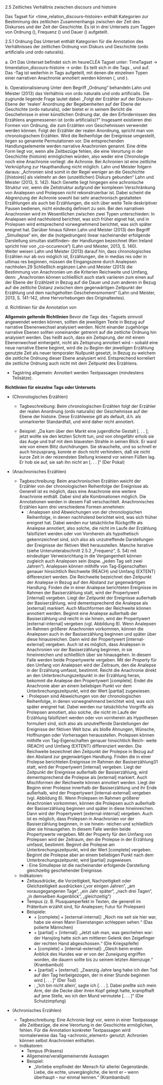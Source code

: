2.5 Zeitliches Verhältnis zwischen discours und histoire

Das Tagset für <time_relation_discours–histoire> enthält Kategorien zur Bestimmung des zeitlichen Zusammenhangs zwischen der Zeit des Diskurses und der Zeit der Geschichte.
Es ist in drei Untersets zum Taggen von Ordnung (<order>), Frequenz (<frequency>) und Dauer (<duration>) aufgeteilt.


2.5.1 Ordnung
Das Unterset <order> enthält Kategorien für die Annotation des Verhältnisses der zeitlichen Ordnung von Diskurs und Geschichte (ordo artiﬁcialis und ordo naturalis).

a. Ort <order>
Das Unterset <order> beﬁndet sich im heureCLÉA Tagset unter: TimeTagset → timerelation_discours–histoire → order. 
Es teilt sich in die Tags <chronology>, <anachrony> und <achrony> auf. Das <anachrony>-Tag ist weiterhin in Tags aufgeteilt, mit denen die einzelnen Typen einer narrativen Anachronie annotiert werden können (<analepsis>, <prolepsis> und <simullepsis>).

b. Operationalisierung <order>
Unter dem Begriﬀ „Ordnung“ behandeln Lahn und Meister (2013) das Verhältnis von ordo naturalis und ordo artiﬁcialis. Die zugrunde liegende Frage lautet dabei: „Folgt der Erzähler auf der Diskurs-Ebene der ’realen’ Anordnung der Begebenheiten auf der Ebene der Geschichte (ordo naturalis), oder bietet er in seinem Bericht die Geschehnisse in einer künstlichen Ordnung dar, die den Erfordernissen des Erzählens angemessenen ist (ordo artiﬁcialis)?“ Insgesamt existieren drei Formen von Ordnung, die zum Erzählen von Geschehnissen verwendet werden können. Folgt der Erzähler der realen Anordnung, spricht man von chronologischem Erzählen. Wird die Reihenfolge der Ereignisse umgestellt, liegen so genannte Permutationen vor. Die entsprechenden Handlungselemente werden narrative Anachronien genannt. Eine dritte Form liegt vor, wenn alle Zeitbezüge fehlen, die eine Verortung in der Geschichte (histoire) ermöglichen würden, also weder eine Chronologie noch eine Anachronie vorliegt: die Achronie. 
Bei Achronien ist eine zeitliche Verknüpfung zur Haupthandlung nicht möglich. Lahn und Meister folgern daraus: „Achronien sind somit in der Regel weniger an die Geschichte [(histoire)] als vielmehr an den (unzeitlichen) Diskurs gebunden“ Lahn und Meister (2013, S. 142). Nach Genette liegt hingegen eine achronische Struktur vor, wenn die Zeitstruktur aufgrund der komplexen Verschränkung von Analepsen und Prolepsen nicht rekonstruierbar ist. Dabei scheint die Abgrenzung der Achronie sowohl bei sehr anachronisch gestalteten Erzählungen als auch bei Erzählungen, die sich über weite Teile deskriptiver Pausen bedienen, nicht eindeutig deﬁniert zu sein.
Bei den narrativen Anachronien wird im Wesentlichen zwischen zwei Typen unterschieden: In Analepsen wird nachholend berichtet, was sich früher eignet hat, und in Prolepsen wird entsprechend vorwegnehmend berichtet, was sich später ereignet hat. Darüber hinaus führen Lahn und Meister (2013) den Begriﬀ „Simullepse“ ein, der die (notgedrungen) linear nacheinander erfolgende Darstellung simultan stattﬁnden- der Handlungen bezeichnet (Ken Ireland spricht hier von „co-occurence“) (Lahn und Meister, 2013, S. 140).  
Weiter weisen Lahn und Meister (2013) darauf hin, dass chronologisches Erzählen nur ab ovo möglich ist, Erzählungen, die in medias res oder in ultimas res beginnen, müssen die Eingangszene durch Analepsen nachholen.29 Schließlich ergänzen Lahn und Meister (2013) die Bestimmung von Anachronien um die Kriterien Reichweite und Umfang, denn: „Anachronien können schließlich auch stark variieren zum einen auf der Ebene der Erzählzeit in Bezug auf die Dauer und zum anderen in Bezug auf die zeitliche Distanz zwischen dem gegenwärtigen Zeitpunkt der Erzählung und dem nachgeholten Geschehensmoment“ (Lahn und Meister, 2013, S. 141-142, ohne Hervorhebungen des Originaltextes).



d. Richtlinien für die Annotation von <order>

**Allgemein geltende Richtlinien**
Bevor die Tags des <order>-Tagsets sinnvoll angewendet werden können, sollten die jeweiligen Texte in Bezug auf narrative Ebenenwechsel analysiert werden. Nicht einander zugehörige narrative Ebenen sollten voneinander getrennt auf die zeitliche Ordnung hin analysiert werden. Das heißt auch, dass ein Zeitsprung, der mit einem Ebenenwechsel einhergeht, nicht als Zeitsprung annotiert wird – sobald eine neue narrative Ebene beginnt, wird die zu Beginn der jeweiligen Erzählung genutzte Zeit als neuer temporaler Nullpunkt gesetzt, in Bezug zu welchem die zeitliche Ordnung dieser Ebene analysiert wird. Entsprechend korreliert die zeitliche Ordnung auch nicht mit dem Zeitpunkt des Erzählens.

- Tagstring allgemein: Annotiert werden Textpassagen (mindestens Teilsätze).


**Richtlinien für einzelne Tags oder Untersets**

- <chronology> (Chronologisches Erzählen)
  - Tagbeschreibung: Beim chronologischen Erzählen folgt der Erzähler der realen Anordnung (ordo naturalis) der Geschehnisse auf der Ebene der histoire. Diese Erzählweise gilt als default, d.h. als unmarkierter Standardfall, und wird daher nicht annotiert.

  - Beispiel: „Da kam über den Markt eine jugendliche Gestalt [. . . ]; jetzt wollte sie den letzten Schritt tun, und von ohngefähr erhob sie das Auge und traf mit dem blauesten Strahle in seinen Blick. Er ward wie von einem Blitz durchdrungen. Sie strauchelte, und so schnell er auch hinzusprang, konnte er doch nicht verhindern, daß sie nicht kurze Zeit in der reizendsten Stellung knieend vor seinen Füßen lag. Er hob sie auf, sie sah ihn nicht an [. . . ]“ (Der Pokal)

- <anachrony> (Anachronisches Erzählen)
  - Tagbeschreibung: Beim anachronischen Erzählen weicht der Erzähler von der chronologischen Reihenfolge der Ereignisse ab. Generell ist es möglich, dass eine Anachronie eine weitere Anachronie enthält. Dabei sind alle Kombinationen möglich. Die Annotationen werden in diesem Fall verschachtelt. Anachronisches Erzählen kann drei verschiedene Formen annehmen:
    - <analepsis>: Analepsen sind Abweichungen von der chronologischen Reihenfolge, in denen nachholend berichtet wird, was sich früher ereignet hat. Dabei werden nur tatsächliche Rückgriﬀe als Analepse annotiert, also solche, die nicht im Laufe der Erzählung falsiﬁziert werden oder von Vornherein als hypothetisch gekennzeichnet sind, sich also als unzutreﬀende Darstellungen der Ereignisse der ﬁktiven Welt herausstellen. Manche Iterative (siehe Unterunterabschnitt 2.5.2 „Frequenz“, S. 54) mit eindeutiger Verweisrichtung in die Vergangenheit können zugleich auch Analepsen sein (bspw. „jeden Tag seit zwei Jahren“). Analepsen können mithilfe von Tag-Eigenschaften genauer hinsichtlich Reichweite (REACH) und Umfang (EXTENT) diﬀerenziert werden. Die Reichweite bezeichnet den Zeitpunkt der Analepse in Bezug auf den Abstand zur gegenwärtigen Handlung. Finden die in einer Analepse berichteten Ereignisse im Rahmen der Basiserzählung statt, wird der Propertywert [internal] vergeben. Liegt der Zeitpunkt der Ereignisse außerhalb der Basiserzählung, wird dementsprechend die Analepse als [external] markiert. Auch Mischformen der Reichweite können annotiert werden. Beginnt eine Analepse außerhalb der Basiserzählung und reicht in sie hinein, wird der Propertywert [external-internal] vergeben (vgl. Abbildung 8). Wenn Analepsen im Rahmen größerer Anachronien vorkommen, können die Analepsen auch in der Basiserzählung beginnen und später über diese hinausreichen. Dann wird der Propertywert [internal-external] vergeben. Auch ist es möglich, dass Analepsen in Anachronien vor der Basiserzählung beginnen, in sie hineinreichen und schließlich über sie hinausgehen. In diesem Falle werden beide Propertywerte vergeben. Mit der Property für den Umfang von Analepsen wird der Zeitraum, den die Analepse in der Erzählung umfasst, bestimmt. Reicht die Anachronie direkt an den Unterbrechungszeitpunkt in der Erzählung heran, bekommt die Analepse den Propertywert [complete]. Endet die Anachronie aber an einem beliebigen Punkt vor dem Unterbrechungszeitpunkt, wird der Wert [partial] zugewiesen.
    - <prolepsis>: Prolepsen sind Abweichungen von der chronologischen Reihenfolge, in denen vorwegnehmend berichtet wird, was sich später ereignet hat. Dabei werden nur tatsächliche Vorgriﬀe als Prolepsen annotiert, also solche, die nicht im Laufe der Erzählung falsiﬁziert werden oder von vornherein als Hypothesen formuliert sind, sich also als unzutreﬀende Darstellungen der Ereignisse der ﬁktiven Welt bzw. als bloße Ahnungen, Wünsche, Hoﬀnungen oder Vorhersagen herausstellen. Prolepsen können mithilfe von Tag-Eigenschaften genauer hinsichtlich Reich- weite (REACH) und Umfang (EXTENT) diﬀerenziert werden. Die Reichweite bezeichnet den Zeitpunkt der Prolepse in Bezug auf den Abstand zur gegenwärtigen Handlung. Finden die in einer Prolepse berichteten Ereignisse im Rahmen der Basiserzählung31 statt, wird der Propertywert [internal] vergeben. Liegt der Zeitpunkt der Ereignisse außerhalb der Basiserzählung, wird dementsprechend die Prolepse als [external] markiert. Auch Mischformen der Reichweite können annotiert werden. Liegt der Beginn einer Prolepse innerhalb der Basiserzählung und ihr Ende außerhalb, wird der Propertywert [internal-external] vergeben (vgl. Abbildung 8). Wenn Prolepsen im Rahmen größerer Anachronien vorkommen, können die Prolepsen auch außerhalb der Basiserzählung beginnen und später in diese hineinreichen. Dann wird der Propertywert [external-internal] vergeben. Auch ist es möglich, dass Prolepsen in Anachronien vor der Basiserzählung beginnen, in sie hinein- reichen und schließlich über sie hinausgehen. In diesem Falle werden beide Propertywerte vergeben. Mit der Property für den Umfang von Prolepsen wird der Zeitraum, den die Prolepse in der Erzählung umfasst, bestimmt. Beginnt die Prolepse am Unterbrechungszeitpunkt, wird der Wert [complete] vergeben. Beginnt die Prolepse aber an einem beliebigen Punkt nach dem Unterbrechungszeitpunkt, wird [partial] zugewiesen.
    - <simullepsis>: Eine Simullepse ist die nacheinander erfolgende Darstellung gleichzeitig geschehender Ereignisse.
  - Indikatoren:
    - Zeitausdrücke, die Vorzeitigkeit, Nachzeitigkeit oder Gleichzeitigkeit ausdrücken („vor einigen Jahren“, „am vorausgegangenen Tage“, „ein Jahr später“, „nach drei Tagen“, „in demselben Augenblick“, „gleichzeitig“)
    - Tempus (z. B. Plusquamperfekt in Texten, die generell im Präteritum erzählt sind, für Analepsen; Futur für Prolepsen)
    - Beispiele:
      - <analepsis> + [complete] + [external-internal]: „Noch nie seit sie hier war, habe sie einen Mann Eisenstangen schleppen sehen.“ (Das polierte Männchen)
      - <analepsis> + [partial] + [internal]: „Jetzt sah man, was geschehen war: der Hansjörg hatte sich am mittleren Gelenk den Zeigeﬁnger der rechten Hand abgeschossen.“ (Die Kriegspfeife)
      - <prolepsis> + [complete] + [internal-external]: „Gleich beim ersten Anblick des Hundes war er von der Zuneigung ergriﬀen worden, die dauern sollte bis zu seinem letzten Atemzuge.“ (Krambambuli)
      - <prolepsis> + [partial] + [external]: „Zwanzig Jahre lang habe ich den Tod auf den Tag herbeigezogen, der in einer Stunde beginnen wird [. . . ]“ (Der Tod)
      - <simullepsis>: „’Ich bin nicht allein’, sagte ich [. . . ]. Dabei preßte sich mein Arm, der die Decke über ihren Kopf gelegt hatte, krampfhaft auf jene Stelle, wo ich den Mund vermutete [. . . ]“ (Die Schutzimpfung)

- <achrony> (Achronisches Erzählen)
  - Tagbeschreibung: Eine Achronie liegt vor, wenn in einer Textpassage alle Zeitbezüge, die eine Verortung in der Geschichte ermöglichen, fehlen. Für die Annotation konkreter Textpassagen wird normalerweise das Tag <achronic_element> genutzt. Achronien können selbst Anachronien enthalten.
  - Indikatoren:
    - Tempus (Präsens)
    - Allgemeine/verallgemeinernde Aussagen
    - Beispiel:
      - „Vorliebe empﬁndet der Mensch für allerlei Gegenstände. Liebe, die echte, unvergängliche, die lernt er – wenn überhaupt – nur einmal kennen.“ (Krambambuli)

